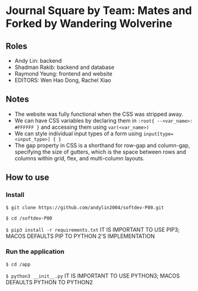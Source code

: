# Journal Square by Team: Mates and Forked by Wandering Wolverine

## Roles

- Andy Lin: backend
- Shadman Rakib: backend and database
- Raymond Yeung: frontend and website
- EDITORS: Wen Hao Dong, Rachel Xiao

## Notes
- The website was fully functional when the CSS was stripped away.
- We can have CSS variables by declaring them in ```:root{ --<var_name>: #FFFFFF }``` and accessing them using ```var(<var_name>)```
- We can style individual input types of a form using ```input[type=<input_type>] { }```
- The gap property in CSS is a shorthand for row-gap and column-gap, specifying the size of gutters, which is the space between rows and columns within grid, flex, and multi-column layouts.

## How to use

### Install

`$ git clone https://github.com/andylin2004/softdev-P00.git`

`$ cd /softdev-P00`

`$ pip3 install -r requirements.txt` IT IS IMPORTANT TO USE PIP3; MACOS DEFAULTS PIP TO PYTHON 2'S IMPLEMENTATION

### Run the application

`$ cd /app`

`$ python3 __init__.py` IT IS IMPORTANT TO USE PYTHON3; MACOS DEFAULTS PYTHON TO PYTHON2
